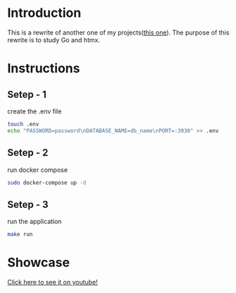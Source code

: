# Introduction

This is a rewrite of another one of my projects([this one](https://github.com/diegorezm/school_app)). 
The purpose of this rewrite is to study Go and htmx.


# Instructions
## Setep - 1
create the .env file 
```bash
touch .env
echo "PASSWORD=password\nDATABASE_NAME=db_name\nPORT=:3030" >> .env
```

## Setep - 2
run docker compose
```bash
sudo docker-compose up -d
```

## Setep - 3
run the application
```bash
make run 
```

# Showcase

[Click here to see it on youtube!](https://www.youtube.com/watch?v=T2mdSxnGhgY)
